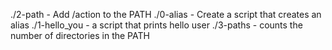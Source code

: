 ./2-path - Add /action to the PATH
./0-alias - Create a script that creates an alias ./1-hello_you - a script that prints hello user
./3-paths - counts the number of directories in the PATH
